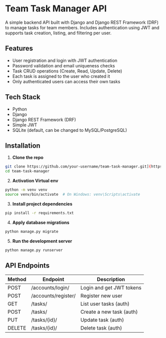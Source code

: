 # Team Task Manager API

A simple backend API built with Django and Django REST Framework (DRF) to manage tasks for team members. Includes authentication using JWT and supports task creation, listing, and filtering per user.

## Features

- User registration and login with JWT authentication
- Password validation and email uniqueness checks
- Task CRUD operations (Create, Read, Update, Delete)
- Each task is assigned to the user who created it
- Only authenticated users can access their own tasks

## Tech Stack

- Python
- Django
- Django REST Framework (DRF)
- Simple JWT
- SQLite (default, can be changed to MySQL/PostgreSQL)

## Installation

1. **Clone the repo**
```bash  
git clone https://github.com/your-username/team-task-manager.git](https://github.com/MohammedAldarwish/Task-Manager-django-DRF.git
cd team-task-manager
````

2. **Activation Virtual env**
```bash
python -m venv venv
source venv/bin/activate  # On Windows: venv\Scripts\activate
````
3. **Install project dependencies**
```bash
pip install -r requirements.txt
````
4. **Apply database migrations**
```bash
python manage.py migrate
````
5. **Run the development server**
```bash
python manage.py runserver
````

## API Endpoints

| Method | Endpoint            | Description               |
|--------|---------------------|---------------------------|
| POST   | /accounts/login/    | Login and get JWT tokens  |
| POST   | /accounts/register/ | Register new user         |
| GET    | /tasks/             | List user tasks (auth)    |
| POST   | /tasks/             | Create a new task (auth)  |
| PUT    | /tasks/{id}/        | Update task (auth)        |
| DELETE | /tasks/{id}/        | Delete task (auth)        |

